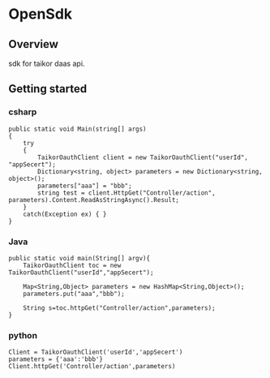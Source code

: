 # OpenSdk

## Overview

sdk for taikor daas api.

## Getting started

### csharp

    public static void Main(string[] args)
    {
        try
        {
            TaikorOauthClient client = new TaikorOauthClient("userId", "appSecert");
            Dictionary<string, object> parameters = new Dictionary<string, object>();
            parameters["aaa"] = "bbb";
            string test = client.HttpGet("Controller/action", parameters).Content.ReadAsStringAsync().Result;
        }
        catch(Exception ex) { }
    }

### Java

    public static void main(String[] argv){
        TaikorOauthClient toc = new TaikorOauthClient("userId","appSecert");

        Map<String,Object> parameters = new HashMap<String,Object>();
        parameters.put("aaa","bbb");

        String s=toc.httpGet("Controller/action",parameters);
    }

### python

    Client = TaikorOauthClient('userId','appSecert')
    parameters = {'aaa':'bbb'}
    Client.httpGet('Controller/action',parameters)

